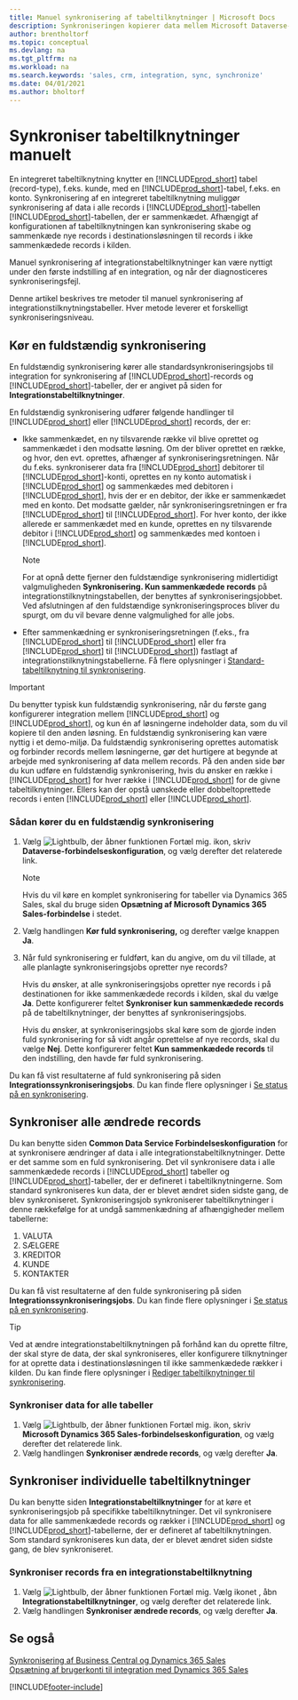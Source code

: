 ```yaml
---
title: Manuel synkronisering af tabeltilknytninger | Microsoft Docs
description: Synkroniseringen kopierer data mellem Microsoft Dataverse-tabeller og Business Central for at holde begge systemer opdateret.
author: brentholtorf
ms.topic: conceptual
ms.devlang: na
ms.tgt_pltfrm: na
ms.workload: na
ms.search.keywords: 'sales, crm, integration, sync, synchronize'
ms.date: 04/01/2021
ms.author: bholtorf
---
```


# <a name="manually-synchronize-table-mappings"></a>Synkroniser tabeltilknytninger manuelt


En integreret tabeltilknytning knytter en [!INCLUDE[prod_short](includes/prod_short.md)] tabel (record-type), f.eks. kunde, med en [!INCLUDE[prod_short](includes/cds_long_md.md)]-tabel, f.eks. en konto. Synkronisering af en integreret tabeltilknytning muliggør synkronisering af data i alle records i [!INCLUDE[prod_short](includes/prod_short.md)]-tabellen [!INCLUDE[prod_short](includes/cds_long_md.md)]-tabellen, der er sammenkædet. Afhængigt af konfigurationen af tabeltilknytningen kan synkronisering skabe og sammenkæde nye records i destinationsløsningen til records i ikke sammenkædede records i kilden.  

Manuel synkronisering af integrationstabeltilknytninger kan være nyttigt under den første indstilling af en integration, og når der diagnosticeres synkroniseringsfejl.  

Denne artikel beskrives tre metoder til manuel synkronisering af integrationstilknytningstabeller. Hver metode leverer et forskelligt synkroniseringsniveau.

## <a name="run-a-full-synchronization"></a>Kør en fuldstændig synkronisering
En fuldstændig synkronisering kører alle standardsynkroniseringsjobs til integration for synkronisering af [!INCLUDE[prod_short](includes/prod_short.md)]-records og [!INCLUDE[prod_short](includes/cds_long_md.md)]-tabeller, der er angivet på siden for **Integrationstabeltilknytninger**. 

En fuldstændig synkronisering udfører følgende handlinger til [!INCLUDE[prod_short](includes/prod_short.md)] eller [!INCLUDE[prod_short](includes/cds_long_md.md)] records, der er:

* Ikke sammenkædet, en ny tilsvarende række vil blive oprettet og sammenkædet i den modsatte løsning.
Om der bliver oprettet en række, og hvor, den evt. oprettes, afhænger af synkroniseringsretningen. Når du f.eks. synkroniserer data fra [!INCLUDE[prod_short](includes/prod_short.md)] debitorer til [!INCLUDE[prod_short](includes/cds_long_md.md)]-konti, oprettes en ny konto automatisk i [!INCLUDE[prod_short](includes/cds_long_md.md)] og sammenkædes med debitoren i [!INCLUDE[prod_short](includes/prod_short.md)], hvis der er en debitor, der ikke er sammenkædet med en konto. Det modsatte gælder, når synkroniseringsretningen er fra [!INCLUDE[prod_short](includes/cds_long_md.md)] til [!INCLUDE[prod_short](includes/prod_short.md)]. For hver konto, der ikke allerede er sammenkædet med en kunde, oprettes en ny tilsvarende debitor i [!INCLUDE[prod_short](includes/prod_short.md)] og sammenkædes med kontoen i [!INCLUDE[prod_short](includes/cds_long_md.md)].  

     > [!NOTE]  
     >  For at opnå dette fjerner den fuldstændige synkronisering midlertidigt valgmuligheden **Synkronisering. Kun sammenkædede records** på integrationstilknytningstabellen, der benyttes af synkroniseringsjobbet. Ved afslutningen af den fuldstændige synkroniseringsproces bliver du spurgt, om du vil bevare denne valgmulighed for alle jobs.  

* Efter sammenkædning er synkroniseringsretningen (f.eks., fra [!INCLUDE[prod_short](includes/prod_short.md)] til [!INCLUDE[prod_short](includes/cds_long_md.md)] eller fra [!INCLUDE[prod_short](includes/cds_long_md.md)] til [!INCLUDE[prod_short](includes/prod_short.md)]) fastlagt af integrationstilknytningstabellerne. Få flere oplysninger i [Standard-tabeltilknytning til synkronisering](admin-synchronizing-business-central-and-sales.md#standard-table-mapping-for-synchronization).  

> [!IMPORTANT]  
>  Du benytter typisk kun fuldstændig synkronisering, når du første gang konfigurerer integration mellem [!INCLUDE[prod_short](includes/prod_short.md)] og [!INCLUDE[prod_short](includes/cds_long_md.md)], og kun én af løsningerne indeholder data, som du vil kopiere til den anden løsning. En fuldstændig synkronisering kan være nyttig i et demo-miljø. Da fuldstændig synkronisering oprettes automatisk og forbinder records mellem løsningerne, gør det hurtigere at begynde at arbejde med synkronisering af data mellem records. På den anden side bør du kun udføre en fuldstændig synkronisering, hvis du ønsker en række i [!INCLUDE[prod_short](includes/prod_short.md)] for hver række i [!INCLUDE[prod_short](includes/cds_long_md.md)] for de givne tabeltilknytninger. Ellers kan der opstå uønskede eller dobbeltoprettede records i enten [!INCLUDE[prod_short](includes/prod_short.md)] eller [!INCLUDE[prod_short](includes/cds_long_md.md)].  

### <a name="to-run-a-full-synchronization"></a>Sådan kører du en fuldstændig synkronisering
1.  Vælg ![Lightbulb, der åbner funktionen Fortæl mig.](media/ui-search/search_small.png "Fortæl mig, hvad du vil foretage dig") ikon, skriv **Dataverse-forbindelseskonfiguration**, og vælg derefter det relaterede link.

    > [!NOTE]
    > Hvis du vil køre en komplet synkronisering for tabeller via Dynamics 365 Sales, skal du bruge siden **Opsætning af Microsoft Dynamics 365 Sales-forbindelse** i stedet.

2.  Vælg handlingen **Kør fuld synkronisering,** og derefter vælge knappen **Ja**.  
3.  Når fuld synkronisering er fuldført, kan du angive, om du vil tillade, at alle planlagte synkroniseringsjobs opretter nye records?  

    Hvis du ønsker, at alle synkroniseringsjobs opretter nye records i på destinationen for ikke sammenkædede records i kilden, skal du vælge **Ja**. Dette konfigurerer feltet **Synkroniser kun sammenkædede records** på de tabeltilknytninger, der benyttes af synkroniseringsjobs.  

    Hvis du ønsker, at synkroniseringsjobs skal køre som de gjorde inden fuld synkronisering for så vidt angår oprettelse af nye records, skal du vælge **Nej**. Dette konfigurerer feltet **Kun sammenkædede records** til den indstilling, den havde før fuld synkronisering.  

Du kan få vist resultaterne af fuld synkronisering på siden **Integrationssynkroniseringsjobs**. Du kan finde flere oplysninger i [Se status på en synkronisering](admin-how-to-view-synchronization-status.md).  

## <a name="synchronizing-all-modified-records"></a>Synkroniser alle ændrede records
Du kan benytte siden **Common Data Service Forbindelseskonfiguration** for at synkronisere ændringer af data i alle integrationstabeltilknytninger. Dette er det samme som en fuld synkronisering. Det vil synkronisere data i alle sammenkædede records i [!INCLUDE[prod_short](includes/prod_short.md)] tabeller og [!INCLUDE[prod_short](includes/cds_long_md.md)]-tabeller, der er defineret i tabeltilknytningerne. Som standard synkroniseres kun data, der er blevet ændret siden sidste gang, de blev synkroniseret. Synkroniseringsjob synkroniserer tabeltilknytninger i denne rækkefølge for at undgå sammenkædning af afhængigheder mellem tabellerne:  

1.  VALUTA  
2.  SÆLGERE  
3.  KREDITOR  
4.  KUNDE  
5.  KONTAKTER  

Du kan få vist resultaterne af den fulde synkronisering på siden **Integrationssynkroniseringsjobs**. Du kan finde flere oplysninger i [Se status på en synkronisering](admin-how-to-view-synchronization-status.md).  

> [!TIP]  
>  Ved at ændre integrationstabeltilknytningen på forhånd kan du oprette filtre, der skal styre de data, der skal synkroniseres, eller konfigurere tilknytninger for at oprette data i destinationsløsningen til ikke sammenkædede rækker i kilden. Du kan finde flere oplysninger i [Rediger tabeltilknytninger til synkronisering](admin-how-to-modify-table-mappings-for-synchronization.md).

### <a name="to-synchronize-data-for-all-tables"></a>Synkroniser data for alle tabeller
1.  Vælg ![Lightbulb, der åbner funktionen Fortæl mig.](media/ui-search/search_small.png "Fortæl mig, hvad du vil foretage dig") ikon, skriv **Microsoft Dynamics 365 Sales-forbindelseskonfiguration**, og vælg derefter det relaterede link.
2.  Vælg handlingen **Synkroniser ændrede records**, og vælg derefter **Ja**.  

## <a name="synchronize-individual-table-mappings"></a>Synkroniser individuelle tabeltilknytninger
Du kan benytte siden **Integrationstabeltilknytninger** for at køre et synkroniseringsjob på specifikke tabeltilknytninger. Det vil synkronisere data for alle sammenkædede records og rækker i [!INCLUDE[prod_short](includes/prod_short.md)] og [!INCLUDE[prod_short](includes/cds_long_md.md)]-tabellerne, der er defineret af tabeltilknytningen. Som standard synkroniseres kun data, der er blevet ændret siden sidste gang, de blev synkroniseret.  

### <a name="to-synchronize-records-of-an-integration-table-mapping"></a>Synkroniser records fra en integrationstabeltilknytning
1.  Vælg ![Lightbulb, der åbner funktionen Fortæl mig.](media/ui-search/search_small.png "Fortæl mig, hvad du vil foretage dig") Vælg ikonet , åbn **Integrationstabeltilknytninger**, og vælg derefter det relaterede link.
2.  Vælg handlingen **Synkroniser ændrede records**, og vælg derefter **Ja**.  

## <a name="see-also"></a>Se også
[Synkronisering af Business Central og Dynamics 365 Sales](admin-synchronizing-business-central-and-sales.md)   
[Opsætning af brugerkonti til integration med Dynamics 365 Sales](admin-setting-up-integration-with-dynamics-sales.md)   


[!INCLUDE[footer-include](includes/footer-banner.md)]
